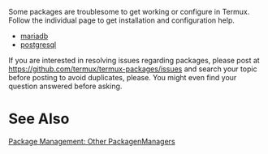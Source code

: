 Some packages are troublesome to get working or configure in Termux.
Follow the individual page to get installation and configuration help.

- [mariadb](MariaDB)
- [postgresql](postgresql)

If you are interested in resolving issues regarding packages, please
post at <https://github.com/termux/termux-packages/issues> and search
your topic before posting to avoid duplicates, please. You might even
find your question answered before asking.

# See Also

[Package Management: Other
PackagenManagers](Package_Management#Other_Package_Managers)